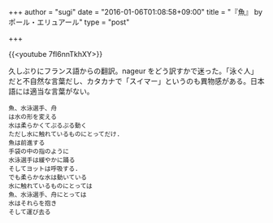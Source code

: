 +++
author = "sugi"
date = "2016-01-06T01:08:58+09:00"
title = "『魚』 by ポール・エリュアール"
type = "post"

+++

{{<youtube 7fl6nnTkhXY>}}

久しぶりにフランス語からの翻訳。nageur をどう訳すかで迷った。「泳ぐ人」だと不自然な言葉だし、カタカナで「スイマー」というのも異物感がある。日本語には適当な言葉がない。

    魚、水泳選手、舟
    は水の形を変える
	水は柔らかくてぷるぷる動く
	ただし水に触れているものにとってだけ.
	魚は前進する
	手袋の中の指のように
	水泳選手は緩やかに踊る
	そしてヨットは呼吸する.
	でも柔らかな水は動いている
	水に触れているものにとっては
	魚、水泳選手、舟にとっては
	水はそれらを抱き
	そして運び去る
